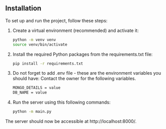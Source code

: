 ## Installation

To set up and run the project, follow these steps:

1. Create a virtual environment (recommended) and activate it:
   ```bash
   python -m venv venv
   source venv/bin/activate
   ```
2. Install the required Python packages from the requirements.txt file:
   ```bash
   pip install -r requirements.txt
   ```
3. Do not forget to add .env file - these are the environment variables you should have: 
    Contact the owner for the following variables.
   ```bash
   MONGO_DETAILS = value
   DB_NAME = value
   ```
2. Run the server using this following commands:
   ```bash
   python -m main.py
   ```
The server should now be accessible at http://localhost:8000/.